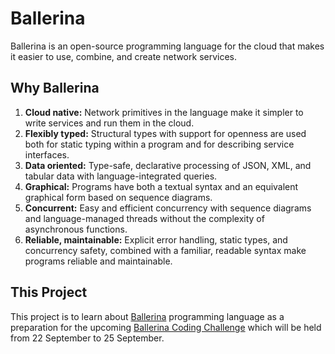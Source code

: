 # Ballerina

Ballerina is an open-source programming language for the cloud that makes it easier to use, combine, and create network services.

## Why Ballerina

1. **Cloud native:** Network primitives in the language make it simpler to write services and run them in the cloud.
2. **Flexibly typed:** Structural types with support for openness are used both for static typing within a program and for describing service interfaces.
3. **Data oriented:** Type-safe, declarative processing of JSON, XML, and tabular data with language-integrated queries.
4. **Graphical:** Programs have both a textual syntax and an equivalent graphical form based on sequence diagrams.
5. **Concurrent:** Easy and efficient concurrency with sequence diagrams and language-managed threads without the complexity of asynchronous functions.
6. **Reliable, maintainable:** Explicit error handling, static types, and concurrency safety, combined with a familiar, readable syntax make programs reliable and maintainable.

## This Project

This project is to learn about [Ballerina](https://ballerina.io/) programming language as a preparation for the upcoming [Ballerina Coding Challenge](https://www.hackerearth.com/challenges/competitive/ballerina-coding-challenge/) which will be held from 22 September to 25 September.